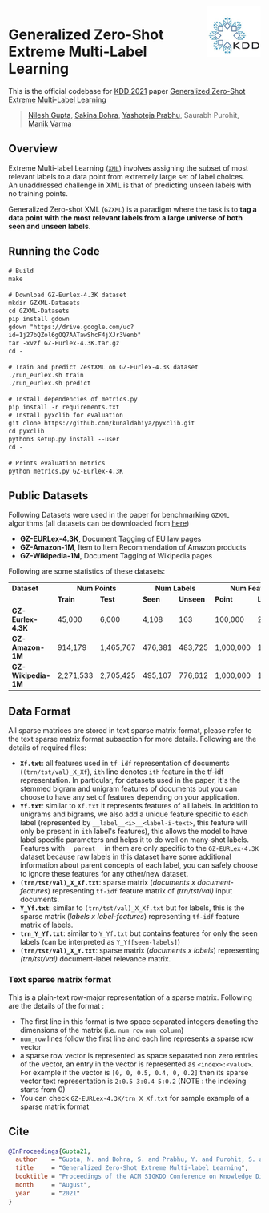 <img src="Resources/KDD_Logo.jpg" height="100" align="right"/>

# Generalized Zero-Shot Extreme Multi-Label Learning
This is the official codebase for [KDD 2021](https://www.kdd.org/kdd2021/) paper [Generalized Zero-Shot Extreme Multi-Label Learning](http://manikvarma.org/pubs/gupta21.pdf)
> [Nilesh Gupta](https://nilesh2797.github.io/), [Sakina Bohra](https://www.linkedin.com/in/sakina-bohra-aa46b174/?originalSubdomain=in), [Yashoteja Prabhu](https://vervenumen.github.io/), Saurabh Purohit, [Manik Varma](http://manikvarma.org/)

## Overview
Extreme Multi-label Learning ([`XML`](http://manikvarma.org/downloads/XC/XMLRepository.html)) involves assigning the subset of most relevant labels to a data point from extremely large set of label choices. An unaddressed challenge in XML is that of predicting unseen labels with no training points. 

Generalized Zero-shot XML (`GZXML`) is a paradigm where the task is to **tag a data point with the most relevant labels from a large universe of both seen and unseen labels**.

## Running the Code
```shell
# Build
make

# Download GZ-Eurlex-4.3K dataset
mkdir GZXML-Datasets
cd GZXML-Datasets
pip install gdown
gdown "https://drive.google.com/uc?id=1j27bQZol6gOQ7AATawShcF4jXJr3Venb"
tar -xvzf GZ-Eurlex-4.3K.tar.gz
cd -

# Train and predict ZestXML on GZ-Eurlex-4.3K dataset
./run_eurlex.sh train
./run_eurlex.sh predict

# Install dependencies of metrics.py
pip install -r requirements.txt
# Install pyxclib for evaluation
git clone https://github.com/kunaldahiya/pyxclib.git
cd pyxclib
python3 setup.py install --user
cd -

# Prints evaluation metrics
python metrics.py GZ-Eurlex-4.3K
```
## Public Datasets
Following Datasets were used in the paper for benchmarking `GZXML` algorithms (all datasets can be downloaded from [here](https://drive.google.com/file/d/1Cyi40UP9b527DiPrfJuvqmwm8OUUii0o/view?usp=sharing))
* **GZ-EURLex-4.3K**, Document Tagging of EU law pages
* **GZ-Amazon-1M**, Item to Item Recommendation of Amazon products
* **GZ-Wikipedia-1M**, Document Tagging of Wikipedia pages

Following are some statistics of these datasets:
<table>
  <tr> <td><b>Dataset</b></td> <td colspan="2" align="center"><b>Num Points</b></td> <td colspan="2" align="center"><b>Num Labels</b></td> <td colspan="2" align="center"><b>Num Features</b></td> </tr>
  <tr> <td></td> <td><b>Train</b></td> <td><b>Test</b></td> <td><b>Seen</b></td> <td><b>Unseen</b></td> <td><b>Point</b></td> <td><b>Label</b></td> </tr>
  <tr> <td><b>GZ-Eurlex-4.3K</b></td> <td>45,000</td> <td>6,000</td> <td>4,108</td> <td>163</td> <td>100,000</td> <td>24,316</td> </tr>
  <tr> <td><b>GZ-Amazon-1M</b></td> <td>914,179</td> <td>1,465,767</td> <td>476,381</td> <td>483,725</td> <td>1,000,000</td> <td>1,476,381</td> </tr>
  <tr> <td><b>GZ-Wikipedia-1M</b></td> <td>2,271,533</td> <td>2,705,425</td> <td>495,107</td> <td>776,612</td> <td>1,000,000</td> <td>1,438,196</td> </tr>
</table>

## Data Format
All sparse matrices are stored in text sparse matrix format, please refer to the text sparse matrix format subsection for more details. Following are the details of required files:
* **`Xf.txt`**: all features used in `tf-idf` representation of documents (`(trn/tst/val)_X_Xf`), `ith` line denotes `ith` feature in the tf-idf representation. In particular, for datasets used in the paper, it's the stemmed bigram and unigram features of documents but you can choose to have any set of features depending on your application.
* **`Yf.txt`**: similar to `Xf.txt` it represents features of all labels. In addition to unigrams and bigrams, we also add a unique feature specific to each label (represented by `__label__<i>__<label-i-text>`, this feature will only be present in `ith` label's features), this allows the model to have label specific parameters and helps it to do well on many-shot labels. Features with `__parent__` in them are only specific to the `GZ-EURLex-4.3K` dataset because raw labels in this dataset have some additional information about parent concepts of each label, you can safely choose to ignore these features for any other/new dataset.
* **`(trn/tst/val)_X_Xf.txt`**: sparse matrix (*documents x document-features*) representing `tf-idf` feature matrix of *(trn/tst/val)* input documents.
* **`Y_Yf.txt`**: similar to `(trn/tst/val)_X_Xf.txt` but for labels, this is the sparse matrix (*labels x label-features*) representing `tf-idf` feature matrix of labels.
* **`trn_Y_Yf.txt`**: similar to `Y_Yf.txt` but contains features for only the seen labels (can be interpreted as `Y_Yf[seen-labels]`)
* **`(trn/tst/val)_X_Y.txt`**: sparse matrix (*documents x labels*) representing *(trn/tst/val)* document-label relevance matrix.

### Text sparse matrix format
This is a plain-text row-major representation of a sparse matrix. Following are the details of the format :
- The first line in this format is two space separated integers denoting the dimensions of the matrix (i.e. `num_row` `num_column`)
- `num_row` lines follow the first line and each line represents a sparse row vector
- a sparse row vector is represented as space separated non zero entries of the vector, an entry in the vector is represented as `<index>:<value>`. For example if the vector is `[0, 0, 0.5, 0.4, 0, 0.2]` then its sparse vector text representation is `2:0.5 3:0.4 5:0.2` (NOTE : the indexing starts from 0)
- You can check `GZ-EURLex-4.3K/trn_X_Xf.txt` for sample example of a sparse matrix format

## Cite
```bib
@InProceedings{Gupta21,
  author    = "Gupta, N. and Bohra, S. and Prabhu, Y. and Purohit, S. and Varma, M.",
  title     = "Generalized Zero-Shot Extreme Multi-label Learning",
  booktitle = "Proceedings of the ACM SIGKDD Conference on Knowledge Discovery and Data Mining",
  month     = "August",
  year      = "2021"
}
```
